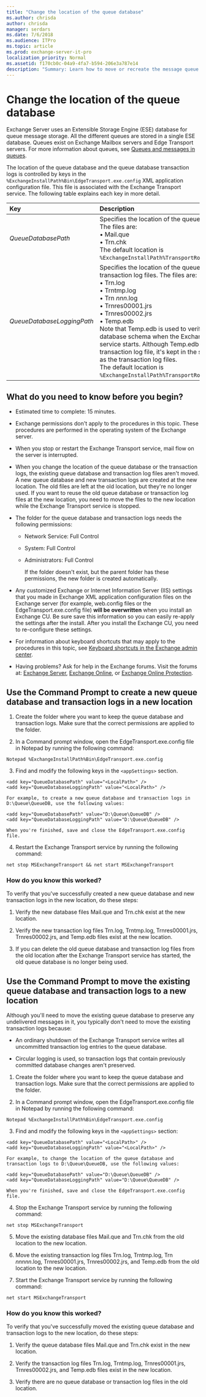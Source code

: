 ```yaml
---
title: "Change the location of the queue database"
ms.author: chrisda
author: chrisda
manager: serdars
ms.date: 7/6/2018
ms.audience: ITPro
ms.topic: article
ms.prod: exchange-server-it-pro
localization_priority: Normal
ms.assetid: f170cb0c-04a9-4fa7-b594-206e3a787e14
description: "Summary: Learn how to move or recreate the message queue database in Exchange Server 2016 and 2019."
---
```


# Change the location of the queue database

Exchange Server uses an Extensible Storage Engine (ESE) database for queue message storage. All the different queues are stored in a single ESE database. Queues exist on Exchange Mailbox servers and Edge Transport servers. For more information about queues, see [Queues and messages in queues](queues.md).
  
The location of the queue database and the queue database transaction logs is controlled by keys in the `%ExchangeInstallPath%Bin\EdgeTransport.exe.config` XML application configuration file. This file is associated with the Exchange Transport service. The following table explains each key in more detail.
  
|**Key**|**Description**|
|:-----|:-----|
| _QueueDatabasePath_ <br/> |Specifies the location of the queue database files. The files are:  <br/> • Mail.que  <br/> • Trn.chk  <br/> The default location is `%ExchangeInstallPath%TransportRoles\data\Queue`.  <br/> |
| _QueueDatabaseLoggingPath_ <br/> |Specifies the location of the queue database transaction log files. The files are:  <br/> • Trn.log  <br/> • Trntmp.log  <br/> • Trn _nnn_.log  <br/> • Trnres00001.jrs  <br/> • Trnres00002.jrs  <br/> • Temp.edb  <br/> Note that Temp.edb is used to verify the queue database schema when the Exchange Transport service starts. Although Temp.edb isn't a transaction log file, it's kept in the same location as the transaction log files.  <br/> The default location is `%ExchangeInstallPath%TransportRoles\data\Queue`.  <br/> |
   
## What do you need to know before you begin?

- Estimated time to complete: 15 minutes.
    
- Exchange permissions don't apply to the procedures in this topic. These procedures are performed in the operating system of the Exchange server.
    
- When you stop or restart the Exchange Transport service, mail flow on the server is interrupted.
    
- When you change the location of the queue database or the transaction logs, the existing queue database and transaction log files aren't moved. A new queue database and new transaction logs are created at the new location. The old files are left at the old location, but they're no longer used. If you want to reuse the old queue database or transaction log files at the new location, you need to move the files to the new location while the Exchange Transport service is stopped.
    
- The folder for the queue database and transaction logs needs the following permissions:
    
  - Network Service: Full Control
    
  - System: Full Control
    
  - Administrators: Full Control
    
    If the folder doesn't exist, but the parent folder has these permissions, the new folder is created automatically.
    
- Any customized Exchange or Internet Information Server (IIS) settings that you made in Exchange XML application configuration files on the Exchange server (for example, web.config files or the EdgeTransport.exe.config file) **will be overwritten** when you install an Exchange CU. Be sure save this information so you can easily re-apply the settings after the install. After you install the Exchange CU, you need to re-configure these settings.
    
- For information about keyboard shortcuts that may apply to the procedures in this topic, see [Keyboard shortcuts in the Exchange admin center](../../about-documentation/exchange-admin-center-keyboard-shortcuts.md).
    
- Having problems? Ask for help in the Exchange forums. Visit the forums at: [Exchange Server](https://go.microsoft.com/fwlink/p/?linkId=60612), [Exchange Online](https://go.microsoft.com/fwlink/p/?linkId=267542), or [Exchange Online Protection](https://go.microsoft.com/fwlink/p/?linkId=285351).
    
## Use the Command Prompt to create a new queue database and transaction logs in a new location
<a name="New"> </a>

1. Create the folder where you want to keep the queue database and transaction logs. Make sure that the correct permissions are applied to the folder.
    
2. In a Command prompt window, open the EdgeTransport.exe.config file in Notepad by running the following command:
    
  ```
  Notepad %ExchangeInstallPath%Bin\EdgeTransport.exe.config
  ```

3. Find and modify the following keys in the `<appSettings>` section.
    
  ```
  <add key="QueueDatabasePath" value="<LocalPath>" />
  <add key="QueueDatabaseLoggingPath" value="<LocalPath>" />
  ```

    For example, to create a new queue database and transaction logs in D:\Queue\QueueDB, use the following values:
    
  ```
  <add key="QueueDatabasePath" value="D:\Queue\QueueDB" />
  <add key="QueueDatabaseLoggingPath" value="D:\Queue\QueueDB" />
  ```

    When you're finished, save and close the EdgeTransport.exe.config file.
    
4. Restart the Exchange Transport service by running the following command:
    
  ```
  net stop MSExchangeTransport && net start MSExchangeTransport
  ```

### How do you know this worked?

To verify that you've successfully created a new queue database and new transaction logs in the new location, do these steps:
  
1. Verify the new database files Mail.que and Trn.chk exist at the new location.
    
2. Verify the new transaction log files Trn.log, Trntmp.log, Trnres00001.jrs, Trnres00002.jrs, and Temp.edb files exist at the new location.
    
3. If you can delete the old queue database and transaction log files from the old location after the Exchange Transport service has started, the old queue database is no longer being used.
    
## Use the Command Prompt to move the existing queue database and transaction logs to a new location
<a name="Existing"> </a>

Although you'll need to move the existing queue database to preserve any undelivered messages in it, you typically don't need to move the existing transaction logs because:
  
- An ordinary shutdown of the Exchange Transport service writes all uncommitted transaction log entries to the queue database.
    
- Circular logging is used, so transaction logs that contain previously committed database changes aren't preserved.
    
1. Create the folder where you want to keep the queue database and transaction logs. Make sure that the correct permissions are applied to the folder.
    
2. In a Command prompt window, open the EdgeTransport.exe.config file in Notepad by running the following command:
    
  ```
  Notepad %ExchangeInstallPath%Bin\EdgeTransport.exe.config
  ```

3. Find and modify the following keys in the `<appSettings>` section: 
    
  ```
  <add key="QueueDatabasePath" value="<LocalPath>" />
  <add key="QueueDatabaseLoggingPath" value="<LocalPath>" />
  ```

    For example, to change the location of the queue database and transaction logs to D:\Queue\QueueDB, use the following values:
    
  ```
  <add key="QueueDatabasePath" value="D:\Queue\QueueDB" />
  <add key="QueueDatabaseLoggingPath" value="D:\Queue\QueueDB" />
  ```

    When you're finished, save and close the EdgeTransport.exe.config file.
    
4. Stop the Exchange Transport service by running the following command:
    
  ```
  net stop MSExchangeTransport
  ```

5. Move the existing database files Mail.que and Trn.chk from the old location to the new location.
    
6. Move the existing transaction log files Trn.log, Trntmp.log, Trn _nnnnn_.log, Trnres00001.jrs, Trnres00002.jrs, and Temp.edb from the old location to the new location.
    
7. Start the Exchange Transport service by running the following command:
    
  ```
  net start MSExchangeTransport
  ```

### How do you know this worked?

 To verify that you've successfully moved the existing queue database and transaction logs to the new location, do these steps: 
  
1. Verify the queue database files Mail.que and Trn.chk exist in the new location.
    
2. Verify the transaction log files Trn.log, Trntmp.log, Trnres00001.jrs, Trnres00002.jrs, and Temp.edb files exist in the new location.
    
3. Verify there are no queue database or transaction log files in the old location.
    

